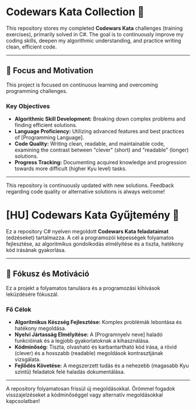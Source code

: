 # Codewars Kata Collection 🥋

This repository stores my completed **Codewars Kata** challenges (training exercises), primarily solved in C#. The goal is to continuously improve my coding skills, deepen my algorithmic understanding, and practice writing clean, efficient code.

---

## 🎯 Focus and Motivation

This project is focused on continuous learning and overcoming programming challenges.

### Key Objectives

- **Algorithmic Skill Development:** Breaking down complex problems and finding efficient solutions.
- **Language Proficiency:** Utilizing advanced features and best practices of [Programming Language].
- **Code Quality:** Writing clean, readable, and maintainable code, examining the contrast between "clever" (short) and "readable" (longer) solutions.
- **Progress Tracking:** Documenting acquired knowledge and progression towards more difficult (higher Kyu level) tasks.

---

This repository is continuously updated with new solutions. Feedback regarding code quality or alternative solutions is always welcome!

# [HU] Codewars Kata Gyűjtemény 🥋

Ez a repository C# nyelven megoldott **Codewars Kata feladataimat** (edzéseket) tartalmazza. A cél a programozói képességek folyamatos fejlesztése, az algoritmikus gondolkodás elmélyítése és a tiszta, hatékony kód írásának gyakorlása.

---

## 🎯 Fókusz és Motiváció

Ez a projekt a folyamatos tanulásra és a programozási kihívások leküzdésére fókuszál.

### Fő Célok

- **Algoritmikus Készség Fejlesztése:** Komplex problémák lebontása és hatékony megoldása.
- **Nyelvi Jártasság Elmélyítése:** A [Programnyelv neve] haladó funkcióinak és a legjobb gyakorlatoknak a kihasználása.
- **Kódminőség:** Tiszta, olvasható és karbantartható kód írása, a rövid (clever) és a hosszabb (readable) megoldások kontrasztjának vizsgálata.
- **Fejlődés Követése:** A megszerzett tudás és a nehezebb (magasabb Kyu szintű) feladatok felé haladás dokumentálása.

---

A repository folyamatosan frissül új megoldásokkal. Örömmel fogadok visszajelzéseket a kódminőséggel vagy alternatív megoldásokkal kapcsolatban!
